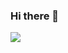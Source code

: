 ### Hi there 👋
<img align="center" src="https://github-readme-stats.vercel.app/api/?username=Joe-Sin7h&show_icons=true&theme=tokyonight" />
<!--
**Joe-Sin7h/Joe-Sin7h** is a ✨ _special_ ✨ repository because its `README.md` (this file) appears on your GitHub profile.

Here are some ideas to get you started:

- 🔭 I’m currently working on ...
- 🌱 I’m currently learning ...
- 👯 I’m looking to collaborate on ...
- 🤔 I’m looking for help with ...
- 💬 Ask me about ...
- 📫 How to reach me: ...
- 😄 Pronouns: ...
- ⚡ Fun fact: ...
-->
